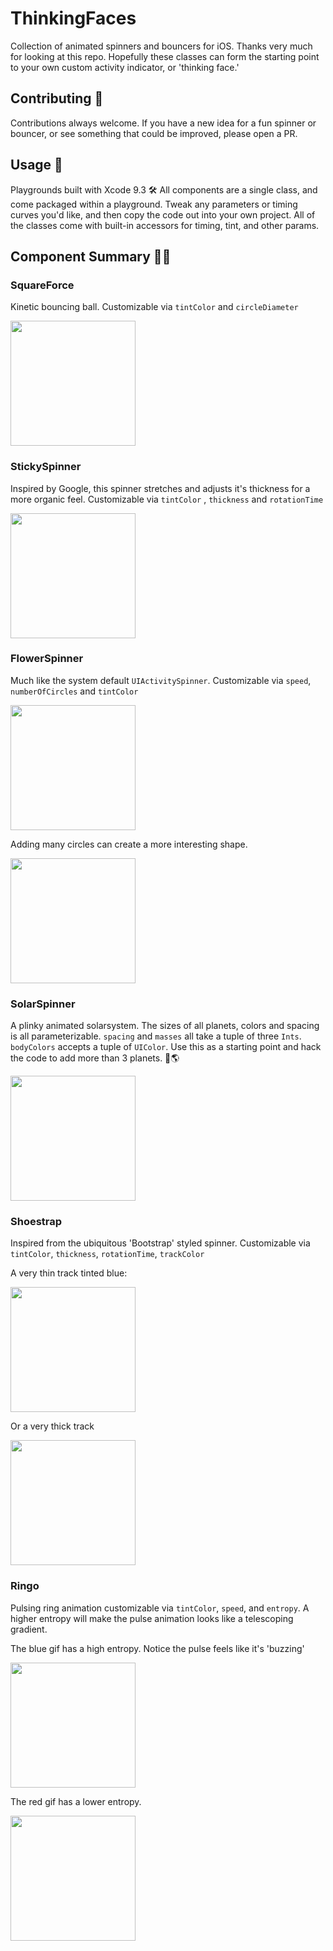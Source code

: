 # ThinkingFaces
Collection of animated spinners and bouncers for iOS. Thanks very much for looking at this repo. Hopefully these classes can form the starting point to your own custom activity indicator, or 'thinking face.'  

## Contributing 👏
Contributions always welcome. If you have a new idea for a fun spinner or bouncer, or see something that could be improved, please open a PR.

## Usage 🌟
Playgrounds built with Xcode 9.3 🛠
All components are a single class, and come packaged within a playground. Tweak any parameters or timing curves you'd like, and then copy the code out into your own project. All of the classes come with built-in accessors for timing, tint, and other params.

## Component Summary 🧙‍♂️

### SquareForce
Kinetic bouncing ball. Customizable via `tintColor` and `circleDiameter`

<img src="https://raw.githubusercontent.com/zmcartor/thinkingfaces/master/gifs/square.gif" width="200">


### StickySpinner

Inspired by Google, this spinner stretches and adjusts it's thickness for a more organic feel. Customizable via `tintColor` , `thickness` and `rotationTime`

<img src="https://raw.githubusercontent.com/zmcartor/thinkingfaces/master/gifs/sticky.gif" width="200">


### FlowerSpinner
Much like the system default `UIActivitySpinner`. Customizable via `speed`, `numberOfCircles` and `tintColor`

<img src="https://raw.githubusercontent.com/zmcartor/thinkingfaces/master/gifs/flower1.gif" width="200">

Adding many circles can create a more interesting shape.

<img src="https://raw.githubusercontent.com/zmcartor/thinkingfaces/master/gifs/flower2.gif" width="200">


### SolarSpinner
A plinky animated solarsystem. The sizes of all planets, colors and spacing is all parameterizable. `spacing` and `masses` all take a tuple of three `Ints`. `bodyColors` accepts a tuple of `UIColor`. Use this as a starting point and hack the code to add more than 3 planets. 🚀🌎

<img src="https://raw.githubusercontent.com/zmcartor/thinkingfaces/master/gifs/solar.gif" width="200">


### Shoestrap
Inspired from the ubiquitous 'Bootstrap' styled spinner. Customizable via `tintColor`, `thickness`, `rotationTime`, `trackColor`

A very thin track tinted blue:

<img src="https://raw.githubusercontent.com/zmcartor/thinkingfaces/master/gifs/shoestrap1.gif" width="200">

Or a very thick track

<img src="https://raw.githubusercontent.com/zmcartor/thinkingfaces/master/gifs/shoestrap2.gif" width="200">

### Ringo
Pulsing ring animation customizable via `tintColor`, `speed`, and `entropy`. A higher entropy will make the pulse animation looks like a telescoping gradient.

The blue gif has a high entropy. Notice the pulse feels like it's 'buzzing'

<img src="https://raw.githubusercontent.com/zmcartor/thinkingfaces/master/gifs/ringo.gif" width="200">


The red gif has a lower entropy.

<img src="https://raw.githubusercontent.com/zmcartor/thinkingfaces/master/gifs/ringo2.gif" width="200">




